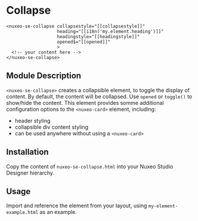 # Collapse

```
<nuxeo-se-collapse collapsestyle="[[collapsestyle]]"
                   heading="[[i18n('my.element.heading')]]"
                   headingstyle="[[headingstyle]]"
                   opened$="[[opened]]"
                   >
  <!-- your content here -->
</nuxeo-se-collapse>
```

## Module Description

`<nuxeo-se-collapse>` creates a collapsible element, to toggle the display of content. By default, the content will be collapsed. Use `opened` or `toggle()` to show/hide the content. This element provides somme additional configuration options to the `<nuxeo-card>` element, including:
 - header styling
 - collapsible div content styling
 - can be used anywhere without using a `<nuxeo-card>`

## Installation

Copy the content of `nuxeo-se-collapse.html` into your Nuxeo Studio Designer hierarchy.

## Usage

Import and reference the element from your layout, using `my-element-example.html` as an example.
